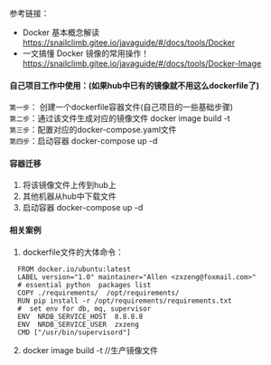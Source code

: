 参考链接：
- Docker 基本概念解读 https://snailclimb.gitee.io/javaguide/#/docs/tools/Docker
- 一文搞懂 Docker 镜像的常用操作！ https://snailclimb.gitee.io/javaguide/#/docs/tools/Docker-Image


#### 自己项目工作中使用：(如果hub中已有的镜像就不用这么dockerfile了)  
`第一步`： 创建一个dockerfile容器文件(自己项目的一些基础步骤)    
`第二步`：通过该文件生成对应的镜像文件 docker image build -t  
`第三步`：配置对应的docker-compose.yaml文件   
`第四步`：启动容器 docker-compose up -d  
#### 容器迁移
1. 将该镜像文件上传到hub上  
2. 其他机器从hub中下载文件  
3. 启动容器 docker-compose up -d  

#### 相关案例  
1. dockerfile文件的大体命令：  
```
  FROM docker.io/ubuntu:latest
  LABEL version="1.0" maintainer="Allen <zxzeng@foxmail.com>"
  # essential python  packages list
  COPY ./requirements/  /opt/requirements/
  RUN pip install -r /opt/requirements/requirements.txt
  #  set env for db, mq, supervisor
  ENV  NRDB_SERVICE_HOST  8.8.8.8
  ENV  NRDB_SERVICE_USER  zxzeng
  CMD ["/usr/bin/supervisord"]
```
2. docker image build -t    //生产镜像文件




